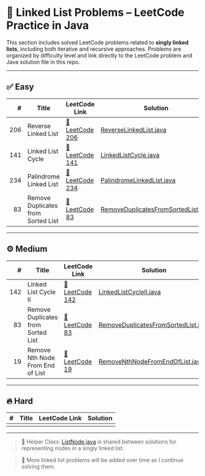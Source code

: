 # 🔗 Linked List Problems – LeetCode Practice in Java

This section includes solved LeetCode problems related to **singly linked lists**, including both iterative and recursive approaches. Problems are organized by difficulty level and link directly to the LeetCode problem and Java solution file in this repo.

---

## ✅ Easy

| #   | Title               | LeetCode Link                                                        | Solution                                       |
|----:|---------------------|----------------------------------------------------------------------|------------------------------------------------|
| 206 | Reverse Linked List | [🔗 LeetCode 206](https://leetcode.com/problems/reverse-linked-list/) | [ReverseLinkedList.java](easy/ReverseLinkedList.java) |
| 141 | Linked List Cycle   | [🔗 LeetCode 141](https://leetcode.com/problems/linked-list-cycle/)   | [LinkedListCycle.java](easy/LinkedListCycle.java)     |
| 234 | Palindrome Linked List   | [🔗 LeetCode 234](https://leetcode.com/problems/palindrome-linked-list/)    | [PalindromeLinkedList.java](easy/PalindromeLinkedList.java) |
| 83  | Remove Duplicates from Sorted List | [🔗 LeetCode 83](https://leetcode.com/problems/remove-duplicates-from-sorted-list/) | [RemoveDuplicatesFromSortedList.java](easy/RemoveDuplicatesFromSortedList.java) |
---

## ⚙️ Medium

| #   | Title               | LeetCode Link                                                          | Solution                                           |
|----:|---------------------|------------------------------------------------------------------------|----------------------------------------------------|
| 142 | Linked List Cycle II | [🔗 LeetCode 142](https://leetcode.com/problems/linked-list-cycle-ii/) | [LinkedListCycleII.java](medium/LinkedListCycleII.java) |
| 83  | Remove Duplicates from Sorted List     | [🔗 LeetCode 83](https://leetcode.com/problems/remove-duplicates-from-sorted-list/) | [RemoveDuplicatesFromSortedList.java](easy/RemoveDuplicatesFromSortedList.java) |
| 19  | Remove Nth Node From End of List       | [🔗 LeetCode 19](https://leetcode.com/problems/remove-nth-node-from-end-of-list/)   | [RemoveNthNodeFromEndOfList.java](medium/RemoveNthNodeFromEndOfList.java) |
---

## 🔥 Hard

| #   | Title | LeetCode Link | Solution |
|----:|-------|----------------|----------|
|     |       |                |          |

---

> 📌 Helper Class: [ListNode.java](medium/ListNode.java) is shared between solutions for representing nodes in a singly linked list.

> 📌 More linked list problems will be added over time as I continue solving them.
